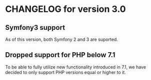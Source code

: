 # CHANGELOG for version 3.0

## Symfony3 support

As of this version, both Symfony 2 and 3 are suported.

## Dropped support for PHP below 7.1

To be able to fully utilize new functionality introduced in 7.1, we have decided 
to only support PHP versions equal or higher to it.
